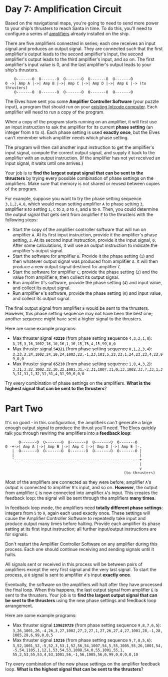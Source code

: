 # Day 7: Amplification Circuit
Based on the navigational maps, you're going to need to send more power to your ship's thrusters to reach Santa in time. 
To do this, you'll need to configure a series of [amplifiers](https://en.wikipedia.org/wiki/Amplifier) already installed 
on the ship.

There are five amplifiers connected in series; each one receives an input signal and produces an output signal. They are 
connected such that the first amplifier's output leads to the second amplifier's input, the second amplifier's output 
leads to the third amplifier's input, and so on. The first amplifier's input value is 0, and the last amplifier's output 
leads to your ship's thrusters.
```
    O-------O  O-------O  O-------O  O-------O  O-------O
0 ->| Amp A |->| Amp B |->| Amp C |->| Amp D |->| Amp E |-> (to thrusters)
    O-------O  O-------O  O-------O  O-------O  O-------O
```
The Elves have sent you some **Amplifier Controller Software** (your puzzle input), a program that should run on your 
[existing Intcode computer](https://adventofcode.com/2019/day/5). Each amplifier will need to run a copy of the program.

When a copy of the program starts running on an amplifier, it will first use an input instruction to ask the amplifier 
for its current **phase setting** (an integer from `0` to `4`). Each phase setting is used **exactly once**, but the 
Elves can't remember which amplifier needs which phase setting.

The program will then call another input instruction to get the amplifier's input signal, compute the correct output 
signal, and supply it back to the amplifier with an output instruction. (If the amplifier has not yet received an input 
signal, it waits until one arrives.)

Your job is to **find the largest output signal that can be sent to the thrusters** by trying every possible combination 
of phase settings on the amplifiers. Make sure that memory is not shared or reused between copies of the program.

For example, suppose you want to try the phase setting sequence `3,1,2,4,0`, which would mean setting amplifier `A` to 
phase setting `3`, amplifier `B` to setting `1`, `C` to `2`, `D` to `4`, and `E` to `0`. Then, you could determine the 
output signal that gets sent from amplifier `E` to the thrusters with the following steps:
* Start the copy of the amplifier controller software that will run on amplifier `A`. At its first input instruction, 
provide it the amplifier's phase setting, `3`. At its second input instruction, provide it the input signal, `0`. After 
some calculations, it will use an output instruction to indicate the amplifier's output signal.
* Start the software for amplifier `B`. Provide it the phase setting (`1`) and then whatever output signal was produced 
from amplifier `A`. It will then produce a new output signal destined for amplifier `C`.
* Start the software for amplifier `C`, provide the phase setting (`2`) and the value from amplifier `B`, then collect 
its output signal.
* Run amplifier `D`'s software, provide the phase setting (`4`) and input value, and collect its output signal.
* Run amplifier `E`'s software, provide the phase setting (`0`) and input value, and collect its output signal.

The final output signal from amplifier `E` would be sent to the thrusters. However, this phase setting sequence may not 
have been the best one; another sequence might have sent a higher signal to the thrusters.

Here are some example programs:
* Max thruster signal **`43210`** (from phase setting sequence `4,3,2,1,0`):<br/>
`3,15,3,16,1002,16,10,16,1,16,15,15,4,15,99,0,0`
* Max thruster signal **`54321`** (from phase setting sequence `0,1,2,3,4`):<br/>
`3,23,3,24,1002,24,10,24,1002,23,-1,23,101,5,23,23,1,24,23,23,4,23,99,0,0`
* Max thruster signal **`65210`** (from phase setting sequence `1,0,4,3,2`):<br/>
`3,31,3,32,1002,32,10,32,1001,31,-2,31,1007,31,0,33,1002,33,7,33,1,33,31,31,1,32,31,31,4,31,99,0,0,0`

Try every combination of phase settings on the amplifiers. **What is the highest signal that can be sent to the 
thrusters**?

# Part Two
It's no good - in this configuration, the amplifiers can't generate a large enough output signal to produce the thrust 
you'll need. The Elves quickly talk you through rewiring the amplifiers into a **feedback loop**:
```
      O-------O  O-------O  O-------O  O-------O  O-------O
0 -+->| Amp A |->| Amp B |->| Amp C |->| Amp D |->| Amp E |-.
   |  O-------O  O-------O  O-------O  O-------O  O-------O |
   |                                                        |
   '--------------------------------------------------------+
                                                            |
                                                            v
                                                     (to thrusters)
```
Most of the amplifiers are connected as they were before; amplifier `A`'s output is connected to amplifier `B`'s input, 
and so on. **However**, the output from amplifier `E` is now connected into amplifier `A`'s input. This creates the 
feedback loop: the signal will be sent through the amplifiers **many times**.

In feedback loop mode, the amplifiers need **totally different phase settings**: integers from `5` to `9`, again each 
used exactly once. These settings will cause the Amplifier Controller Software to repeatedly take input and produce 
output many times before halting. Provide each amplifier its phase setting at its first input instruction; all further 
input/output instructions are for signals.

Don't restart the Amplifier Controller Software on any amplifier during this process. Each one should continue receiving 
and sending signals until it halts.

All signals sent or received in this process will be between pairs of amplifiers except the very first signal and the 
very last signal. To start the process, a `0` signal is sent to amplifier `A`'s input **exactly once**.

Eventually, the software on the amplifiers will halt after they have processed the final loop. When this happens, the 
last output signal from amplifier `E` is sent to the thrusters. Your job is to **find the largest output signal that can 
be sent to the thrusters** using the new phase settings and feedback loop arrangement.

Here are some example programs:
* Max thruster signal **`139629729`** (from phase setting sequence `9,8,7,6,5`):<br/>
`3,26,1001,26,-4,26,3,27,1002,27,2,27,1,27,26,27,4,27,1001,28,-1,28,1005,28,6,99,0,0,5`
* Max thruster signal **`18216`** (from phase setting sequence `9,7,8,5,6`):<br/>
`3,52,1001,52,-5,52,3,53,1,52,56,54,1007,54,5,55,1005,55,26,1001,54,-5,54,1105,1,12,1,53,54,53,1008,54,0,55,1001,55,1,
55,2,53,55,53,4,53,1001,56,-1,56,1005,56,6,99,0,0,0,0,10`

Try every combination of the new phase settings on the amplifier feedback loop. **What is the highest signal that can be 
sent to the thrusters**?
